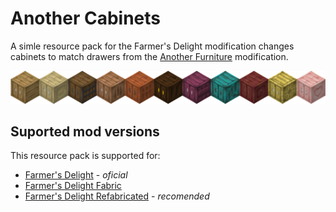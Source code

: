 # Another Cabinets

A simle resource pack for the Farmer's Delight modification changes cabinets to match drawers from the [Another Furniture] modification.

![cabintes](./images/cabinets.png)

## Suported mod versions

This resource pack is supported for:

- [Farmer's Delight] - _oficial_
- [Farmer's Delight Fabric]
- [Farmer's Delight Refabricated] - _recomended_

[Farmer's Delight]: https://modrinth.com/mod/farmers-delight
[Farmer's Delight Fabric]: https://modrinth.com/mod/farmers-delight-fabric
[Farmer's Delight Refabricated]: https://modrinth.com/mod/farmers-delight-refabricated
[Another Furniture]: https://modrinth.com/mod/another-furniture

